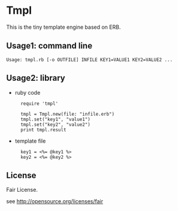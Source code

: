 Tmpl
====

This is the tiny template engine based on ERB.

Usage1: command line
--------------------

    Usage: tmpl.rb [-o OUTFILE] INFILE KEY1=VALUE1 KEY2=VALUE2 ...


Usage2: library
---------------

* ruby code

        require 'tmpl'
        
        tmpl = Tmpl.new(file: "infile.erb")
        tmpl.set("key1", "value1")
        tmpl.set("key2", "value2")
        print tmpl.result

* template file

        key1 = <%= @key1 %>
        key2 = <%= @key2 %>

License
-------

Fair License.

see http://opensource.org/licenses/fair
